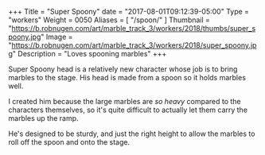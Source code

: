 +++
Title = "Super Spoony"
date = "2017-08-01T09:12:39-05:00"
Type = "workers"
Weight = 0050
Aliases = [
    "/spoon/"
]
Thumbnail = "https://b.robnugen.com/art/marble_track_3/workers/2018/thumbs/super_spoony.jpg"
Image = "https://b.robnugen.com/art/marble_track_3/workers/2018/super_spoony.jpg"
Description = "Loves spooning marbles"
+++

Super Spoony head is a relatively new character whose job is to bring marbles to the stage. His head is made from a spoon so it holds marbles well.

I created him because the large marbles are *so heavy* compared to the characters themselves, so it's quite difficult to actually let them carry the marbles up the ramp.

He's designed to be sturdy, and just the right height to allow the marbles to roll off the spoon and onto the stage.